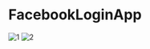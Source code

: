 # FacebookLoginApp
![1](https://user-images.githubusercontent.com/27208120/34262400-86717ffe-e696-11e7-8b43-e9b925dcc1df.PNG)               ![2](https://user-images.githubusercontent.com/27208120/34262402-86c2a4f6-e696-11e7-873e-f5f408a17d75.PNG)
